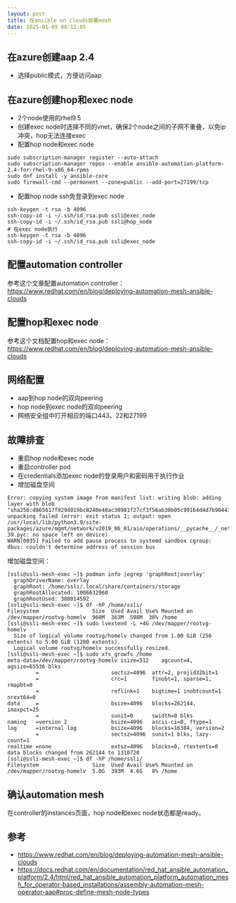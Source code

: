 ```yaml
---
layout: post
title: 在ansible on clouds部署mesh
date: 2025-01-09 00:12:05
---
```


## 在azure创建aap 2.4

- 选择public模式，方便访问aap

## 在azure创建hop和exec node

- 2个node使用的rhel9.5
- 创建exec node时选择不同的vnet，确保2个node之间的子网不重叠，以免ip冲突，hop无法连接exec
- 配置hop node和exec node
```
sudo subscription-manager register --auto-attach
sudo subscription-manager repos --enable ansible-automation-platform-2.4-for-rhel-9-x86_64-rpms
sudo dnf install -y ansible-core
sudo firewall-cmd --permanent --zone=public --add-port=27199/tcp
```
- 配置hop node ssh免登录到exec node
```
ssh-keygen -t rsa -b 4096
ssh-copy-id -i ~/.ssh/id_rsa.pub ssli@exec_node
ssh-copy-id -i ~/.ssh/id_rsa.pub ssli@hop_node
# 在exec node执行
ssh-keygen -t rsa -b 4096
ssh-copy-id -i ~/.ssh/id_rsa.pub ssli@exec_node
```

## 配置automation controller

参考这个文章配置automation controller：https://www.redhat.com/en/blog/deploying-automation-mesh-ansible-clouds

## 配置hop和exec node

参考这个文档配置hop和exec node：https://www.redhat.com/en/blog/deploying-automation-mesh-ansible-clouds

## 网络配置

- aap到hop node的双向peering
- hop node到exec node的双向peering
- 网络安全组中打开相应的端口443、22和27199

## 故障排查

- 重启hop node和exec node
- 重启controller pod
- 在credentials添加exec node的登录用户和密码用于执行作业
- 增加磁盘空间

```
Error: copying system image from manifest list: writing blob: adding layer with blob "sha256:d865617f929d019bc8240e48ac30981f27cf3f56ab30b05c99164d4d7b904438"/""/"sha256:f06049f87c01a63cd0d784d9fef445e7381cceccaa7c5a05ab9306fbe6939e5a": unpacking failed (error: exit status 1; output: open /usr/local/lib/python3.9/site-packages/azure/mgmt/network/v2019_06_01/aio/operations/__pycache__/_network_security_groups_operations.cpython-39.pyc: no space left on device)
WARN[0035] Failed to add pause process to systemd sandbox cgroup: dbus: couldn't determine address of session bus
```

增加磁盘空间：

```
[ssli@ssli-mesh-exec ~]$ podman info |egrep 'graphRoot|overlay'
  graphDriverName: overlay
  graphRoot: /home/ssli/.local/share/containers/storage
  graphRootAllocated: 1006632960
  graphRootUsed: 380014592
[ssli@ssli-mesh-exec ~]$ df -hP /home/ssli/
Filesystem                 Size  Used Avail Use% Mounted on
/dev/mapper/rootvg-homelv  960M  363M  598M  38% /home
[ssli@ssli-mesh-exec ~]$ sudo lvextend -L +4G /dev/mapper/rootvg-homelv
  Size of logical volume rootvg/homelv changed from 1.00 GiB (256 extents) to 5.00 GiB (1280 extents).
  Logical volume rootvg/homelv successfully resized.
[ssli@ssli-mesh-exec ~]$ sudo xfs_growfs /home
meta-data=/dev/mapper/rootvg-homelv isize=512    agcount=4, agsize=65536 blks
         =                       sectsz=4096  attr=2, projid32bit=1
         =                       crc=1        finobt=1, sparse=1, rmapbt=0
         =                       reflink=1    bigtime=1 inobtcount=1 nrext64=0
data     =                       bsize=4096   blocks=262144, imaxpct=25
         =                       sunit=0      swidth=0 blks
naming   =version 2              bsize=4096   ascii-ci=0, ftype=1
log      =internal log           bsize=4096   blocks=16384, version=2
         =                       sectsz=4096  sunit=1 blks, lazy-count=1
realtime =none                   extsz=4096   blocks=0, rtextents=0
data blocks changed from 262144 to 1310720
[ssli@ssli-mesh-exec ~]$ df -hP /home/ssli/
Filesystem                 Size  Used Avail Use% Mounted on
/dev/mapper/rootvg-homelv  5.0G  393M  4.6G   8% /home
```

## 确认automation mesh

在controller的instances页面，hop node和exec node状态都是ready。

## 参考

- https://www.redhat.com/en/blog/deploying-automation-mesh-ansible-clouds
- https://docs.redhat.com/en/documentation/red_hat_ansible_automation_platform/2.4/html/red_hat_ansible_automation_platform_automation_mesh_for_operator-based_installations/assembly-automation-mesh-operator-aap#proc-define-mesh-node-types
